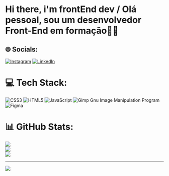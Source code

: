 
<h1>Hi there, i'm frontEnd dev / Olá pessoal, sou um desenvolvedor Front-End em formação🤚🏻</h1>


## 🌐 Socials:
[![Instagram](https://img.shields.io/badge/Instagram-%23E4405F.svg?logo=Instagram&logoColor=white)](https://instagram.com/_ismaelcezar) [![LinkedIn](https://img.shields.io/badge/LinkedIn-%230077B5.svg?logo=linkedin&logoColor=white)](https://linkedin.com/in/IsmaelCezar) 

# 💻 Tech Stack:
![CSS3](https://img.shields.io/badge/css3-%231572B6.svg?style=flat&logo=css3&logoColor=white) ![HTML5](https://img.shields.io/badge/html5-%23E34F26.svg?style=flat&logo=html5&logoColor=white) ![JavaScript](https://img.shields.io/badge/javascript-%23323330.svg?style=flat&logo=javascript&logoColor=%23F7DF1E) ![Gimp Gnu Image Manipulation Program](https://img.shields.io/badge/Gimp-657D8B?style=flat&logo=gimp&logoColor=FFFFFF) 	![Figma](https://img.shields.io/badge/figma-%23F24E1E.svg?style=flat&logo=figma&logoColor=white)
# 📊 GitHub Stats:
![](https://github-readme-stats.vercel.app/api?username=ismaelczar&theme=dark&hide_border=false&include_all_commits=false&count_private=false)<br/>
![](https://github-readme-streak-stats.herokuapp.com/?user=ismaelczar&theme=dark&hide_border=false)<br/>
![](https://github-readme-stats.vercel.app/api/top-langs/?username=ismaelczar&theme=dark&hide_border=false&include_all_commits=false&count_private=false&layout=compact)

---
[![](https://visitcount.itsvg.in/api?id=ismaelczar&icon=0&color=0)](https://visitcount.itsvg.in)

<!-- Proudly created with GPRM ( https://gprm.itsvg.in ) -->

